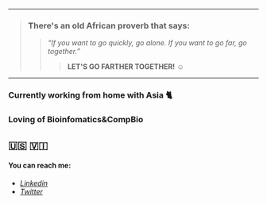 

<!--
**KwameForbes/KwameForbes** is a ✨ _special_ ✨ repository because its `README.md` (this file) appears on your GitHub profile.

Here are some ideas to get you started:

- 🔭 I’m currently working on ...
- 🌱 I’m currently learning ...
- 👯 I’m looking to collaborate on ...
- 🤔 I’m looking for help with ...
- 💬 Ask me about ...
- 📫 How to reach me: ...
- 😄 Pronouns: ...
- ⚡ Fun fact: ...
-->
_____
>### **There's an old African proverb that says:**
>>*“If you want to go quickly, go alone. If you want to go far, go together.”*
>>>**LET'S GO FARTHER TOGETHER!** :relaxed:
_____

### Currently working from home with Asia :cat2:
### Loving of Bioinfomatics&CompBio
## :us: :us_virgin_islands:

#### You can reach me:
* *[Linkedin](https://www.linkedin.com/in/kwame-forbes-008451192/ "Kwame Forbes")*
* *[Twitter](https://twitter.com/kwame_forbes "Kwame Forbes")*


